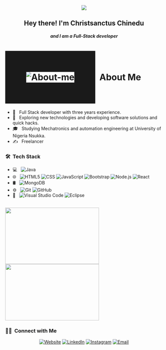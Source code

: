 <div display="flex" gap="3em" flex-direction="row" align="center"><img src="https://i.ibb.co/HTj2ttz/Github-Readme.png">

<h2> Hey there! I'm Christsanctus Chinedu </h2>
<h5> and I am a Full-Stack developer </h5></div>

<h1> <img src="https://i.ibb.co/51Dsk3B/About-me.png" alt="About-me" border="67px" /> &nbsp;About Me </h1>

- 🌱 &nbsp; Full Stack developer with three years experience.
- 🤔 &nbsp; Exploring new technologies and developing software solutions and quick hacks.
- 🎓 &nbsp; Studying Mechatronics and automation engineering at University of Nigeria Nsukka.
- ✍️ &nbsp; Freelancer

<h3> 🛠 &nbsp;Tech Stack</h3>

- 💻 &nbsp;
  ![Java](https://img.shields.io/badge/-Java-333333?style=flat&logo=Java&logoColor=007396)
- 🌐 &nbsp;
  ![HTML5](https://img.shields.io/badge/-HTML5-333333?style=flat&logo=HTML5)
  ![CSS](https://img.shields.io/badge/-CSS-333333?style=flat&logo=CSS3&logoColor=1572B6)
  ![JavaScript](https://img.shields.io/badge/-JavaScript-333333?style=flat&logo=javascript)
  ![Bootstrap](https://img.shields.io/badge/-Bootstrap-333333?style=flat&logo=bootstrap&logoColor=563D7C)
  ![Node.js](https://img.shields.io/badge/-Node.js-333333?style=flat&logo=node.js)
  ![React](https://img.shields.io/badge/-React-333333?style=flat&logo=react)
- 🛢 &nbsp;
  ![MongoDB](https://img.shields.io/badge/-MongoDB-333333?style=flat&logo=mongodb)
- ⚙️ &nbsp;
  ![Git](https://img.shields.io/badge/-Git-333333?style=flat&logo=git)
  ![GitHub](https://img.shields.io/badge/-GitHub-333333?style=flat&logo=github)
- 🔧 &nbsp;
  ![Visual Studio Code](https://img.shields.io/badge/-Visual%20Studio%20Code-333333?style=flat&logo=visual-studio-code&logoColor=007ACC)
  ![Eclipse](https://img.shields.io/badge/-Eclipse-333333?style=flat&logo=eclipse-ide&logoColor=2C2255)
<br/>

<a href="https://github.com/AVS1508">
  <img height="180em" width="300em" src="https://github-readme-stats.vercel.app/api?username=sherlockholms221B&theme=buefy&show_icons=true" />
  <img height="180em" width="300em" src="https://github-readme-stats.vercel.app/api/top-langs/?username=sherlockholms221B&theme=buefy&layout=compact" />
</a>

<br/>

<h3> 🤝🏻 &nbsp;Connect with Me </h3>

<p align="center">
<a href="https://christsanctus.netlify.app/"><img alt="Website" src="https://img.shields.io/badge/Website-www.adityavsingh.com-blue?style=flat-square&logo=google-chrome"></a>
<a href="https://www.linkedin.com/in/christsanctus-chinedu-a26914241/"><img alt="LinkedIn" src="https://img.shields.io/badge/LinkedIn-Aditya%20Vikram%20Singh-blue?style=flat-square&logo=linkedin"></a>
<a href="https://www.instagram.com/adityavs_/"><img alt="Instagram" src="https://img.shields.io/badge/Instagram-adityavs__-blue?style=flat-square&logo=instagram"></a>
<a href="mailto:Chineduchristsanctus020@gmail.com"><img alt="Email" src="https://img.shields.io/badge/Email-avsingh@umass.edu-blue?style=flat-square&logo=gmail"></a>
</p>

